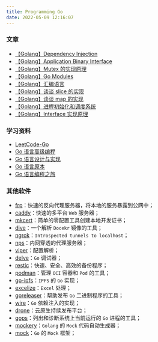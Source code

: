 ```yaml
---
title: Programming Go
date: 2022-05-09 12:16:07
---
```



### 文章

- [【Golang】Dependency Injection](/2022/03/28/Go/【Golang】Dependency-Injection/)
- [【Golang】Application Binary Interface](/2022/03/24/Go/【Golang】Application-Binary-Interface/)
- [【Golang】Mutex 的实现原理](/2021/12/15/Go/【Golang】Mutex-的实现原理/)
- [【Golang】Go Modules](/2021/09/16/Go/【Golang】Go-Modules/)
- [【Golang】汇编语言](/2022/03/01/Go/【Golang】汇编语言/)
- [【Golang】谈谈 slice 的实现](/2022/05/15/Go/slice-implement/)
- [【Golang】谈谈 map 的实现](/2022/05/22/Go/map-undeylying-implement/)
- [【Golang】进程初始化和调度系统](/2021/12/19/Go/【Golang】进程的启动和初始化/)
- [【Golang】Interface 实现原理](/2022/06/03/Go/interface-undeylying-implement/)

### 学习资料

- [LeetCode-Go](https://books.halfrost.com/leetcode/)
- [Go 语言高级编程](https://github.com/chai2010/advanced-go-programming-book)
- [Go 语言设计与实现](https://draveness.me/golang/)
- [Go 语言原本](https://golang.design/under-the-hood/)
- [Go 语言编程之旅](https://golang2.eddycjy.com/posts/ch6/06-gops/)

### 其他软件

- [frp](https://github.com/fatedier/frp)：快速的反向代理服务器，将本地的服务暴露到公网中；
- [caddy](https://github.com/caddyserver/caddy)：快速的多平台 `Web` 服务器；
- [mkcert](https://github.com/FiloSottile/mkcert)：简单的零配置工具创建本地开发证书；
- [dive](https://github.com/wagoodman/dive)：一个解析 `Docekr` 镜像的工具；
- [ngrok](https://github.com/inconshreveable/ngrok)：`Introspected tunnels to localhost`；
- [nps](https://github.com/ehang-io/nps)：内网穿透的代理服务器；
- [viper](https://github.com/spf13/viper)：配置解析；
- [delve](https://github.com/go-delve/delve)：`Go` 调试器；
- [restic](https://github.com/restic/restic)：快速、安全、高效的备份程序；
- [podman](https://github.com/containers/podman)：管理 `OCI` 容器和 `Pod` 的工具；
- [go-ipfs](https://github.com/ipfs/go-ipfs)：`IPFS` 的 `Go` 实现；
- [excelize](https://github.com/qax-os/excelize)：`Excel` 处理；
- [goreleaser](https://github.com/goreleaser/goreleaser)：帮助发布 `Go` 二进制程序的工具；
- [wire](https://github.com/google/wire)：`Go` 依赖注入的实现； 
- [drone](https://github.com/harness/drone)：云原生持续发布平台；
- [gops](https://github.com/google/gops)：列出和诊断系统上当前运行的 `Go` 进程的工具；
- [mockery](https://github.com/vektra/mockery)：`Golang` 的 `Mock` 代码自动生成器；
- [mock](https://github.com/golang/mock)：`Go` 的 `Mock` 框架；